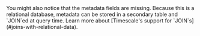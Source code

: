 <script>
    import { Highlight } from "$lib/components"
</script>

<Highlight type="note">
You might also notice that the metadata fields are missing. Because this is a
relational database, metadata can be stored in a secondary table and `JOIN`ed at
query time. Learn more about [Timescale's support for `JOIN`s](#joins-with-relational-data).
</Highlight>
